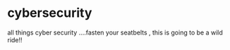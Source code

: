 # cybersecurity
all things cyber security ....fasten your seatbelts , this is going to be a wild ride!!
